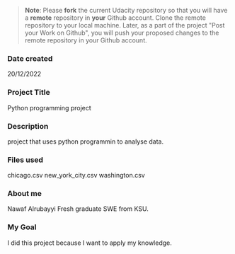 >**Note**: Please **fork** the current Udacity repository so that you will have a **remote** repository in **your** Github account. Clone the remote repository to your local machine. Later, as a part of the project "Post your Work on Github", you will push your proposed changes to the remote repository in your Github account.

### Date created
20/12/2022

### Project Title
Python programming project

### Description
project that uses python programmin to analyse data.

### Files used
chicago.csv
new_york_city.csv
washington.csv

### About me
Nawaf Alrubayyi Fresh graduate SWE from KSU.

### My Goal
I did this project because I want to apply my knowledge.

